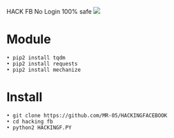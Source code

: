 
HACK FB No Login 100% safe
<img src="https://github.com/MR-05/HackingFacebook/blob/master/20200921_041235.jpg">
# Module
```
• pip2 install tqdm
• pip2 install requests
• pip2 install mechanize
```
# Install
```
• git clone https://github.com/MR-05/HACKINGFACEBOOK
• cd hacking fb
• python2 HACKINGF.PY
```
